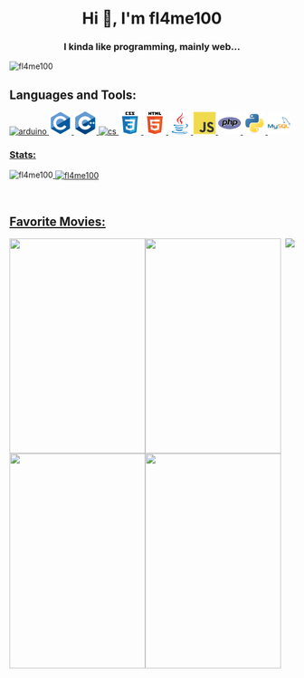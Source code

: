 <h1 align="center">Hi 👋, I'm fl4me100</h1>
<h3 align="center">I kinda like programming, mainly web...</h3>

<p align="left"> <img src="https://komarev.com/ghpvc/?username=fl4me100&label=Profile%20views&color=0e75b6&style=flat" alt="fl4me100" /> </p>

<h2 align="left">Languages and Tools:</h2>
<p align="left"> <a href="https://www.arduino.cc/" target="_blank" rel="noreferrer"> <img src="https://cdn.worldvectorlogo.com/logos/arduino-1.svg" alt="arduino" width="40" height="40"/> </a> <a href="https://www.cprogramming.com/" target="_blank" rel="noreferrer"> <img src="https://raw.githubusercontent.com/devicons/devicon/master/icons/c/c-original.svg" alt="c" width="40" height="40"/> </a> <a href="https://www.w3schools.com/cpp/" target="_blank" rel="noreferrer"> <img src="https://raw.githubusercontent.com/devicons/devicon/master/icons/cplusplus/cplusplus-original.svg" alt="cpp" width="40" height="40"/> </a> <a href="https://www.w3schools.com/cs/" target="_blank" rel="noreferrer"> <img src="https://www.netgen.co.za/wp-content/uploads/2022/03/C-image-for-Netgen-1024x1024.png" alt="cs" width="40" height="40"/> </a> <a href="[https://www.netgen.co.za/wp-content/uploads/2022/03/C-image-for-Netgen-1024x1024.png](https://encrypted-tbn0.gstatic.com/images?q=tbn:ANd9GcR9sH2KALHd1Zrs1zwelX6ORC40Uq4K-dBF0A&s)" target="_blank" rel="noreferrer"> <img src="https://raw.githubusercontent.com/devicons/devicon/master/icons/css3/css3-original-wordmark.svg" alt="css3" width="40" height="40"/> </a> <a href="https://www.w3.org/html/" target="_blank" rel="noreferrer"> <img src="https://raw.githubusercontent.com/devicons/devicon/master/icons/html5/html5-original-wordmark.svg" alt="html5" width="40" height="40"/> </a> <a href="https://www.java.com" target="_blank" rel="noreferrer"> <img src="https://raw.githubusercontent.com/devicons/devicon/master/icons/java/java-original.svg" alt="java" width="40" height="40"/> </a> <a href="https://developer.mozilla.org/en-US/docs/Web/JavaScript" target="_blank" rel="noreferrer"> <img src="https://raw.githubusercontent.com/devicons/devicon/master/icons/javascript/javascript-original.svg" alt="javascript" width="40" height="40"/> </a> <a href="https://www.php.net" target="_blank" rel="noreferrer"> <img src="https://raw.githubusercontent.com/devicons/devicon/master/icons/php/php-original.svg" alt="php" width="40" height="40"/> </a> <a href="https://www.python.org" target="_blank" rel="noreferrer"> <img src="https://raw.githubusercontent.com/devicons/devicon/master/icons/python/python-original.svg" alt="python" width="40" height="40"/> </a><a href="https://www.mysql.com/" target="_blank" rel="noreferrer"> <img src="https://raw.githubusercontent.com/devicons/devicon/master/icons/mysql/mysql-original-wordmark.svg" alt="mysql" width="40" height="40"</p>

<h3 align="left">Stats:</h3>
<p><img align="left" src="https://github-readme-stats.vercel.app/api/top-langs?username=fl4me100&show_icons=true&layout=compact&hide_border=true&langs_count=7&theme=github_dark&bg_color=#101414" alt="fl4me100" /></p>

<p>&nbsp;<img align="center" src="https://github-readme-stats.vercel.app/api?username=fl4me100&show_icons=true&layout=compact&hide_border=true&langs_count=7&theme=github_dark&bg_color=#101414" alt="fl4me100" /></p>
<br>
<h2 align="left">Favorite Movies:</h2>
<a href="https://letterboxd.com/_flame_/"> <img align="right" src="[https://m.media-amazon.com/images/M/MV5BNDQ4NjkxNzgzN15BMl5BanBnXkFtZTgwMjAzODQ4OTE@._V1_.jpg](https://encrypted-tbn0.gstatic.com/images?q=tbn:ANd9GcTB63UNBdVOM3qd5_AZ6u-BDVPXqTKR18pyeA&s)"/>
<div>
  <a href="https://www.youtube.com/watch?v=p8HQ2JLlc4E"> <img align="left" width="240" height="380" src="https://upload.wikimedia.org/wikipedia/en/thumb/4/4f/Poster_-_Fast_and_Furious_Tokyo_Drift.jpg/220px-Poster_-_Fast_and_Furious_Tokyo_Drift.jpg"/>
  <a href="https://www.youtube.com/watch?v=KPOuJGkpblk"> <img align="left" width="240" height="380" src="https://m.media-amazon.com/images/M/MV5BY2IzNzMxZjctZjUxZi00YzAxLTk3ZjMtODFjODdhMDU5NDM1XkEyXkFqcGc@._V1_.jpg"/>
  <a href="https://www.youtube.com/watch?v=r_8Rw16uscg"> <img align="left" width="240" height="380" src="https://encrypted-tbn0.gstatic.com/images?q=tbn:ANd9GcRiXpjNglfDa_-nLXV1J1aoosOiypLh92ScbQ&s"/>
  <a href="https://www.youtube.com/watch?v=1jLOOCADTGs"> <img align="left" width="240" height="380" src="https://m.media-amazon.com/images/M/MV5BNDQ4NjkxNzgzN15BMl5BanBnXkFtZTgwMjAzODQ4OTE@._V1_.jpg"/>
</div>
